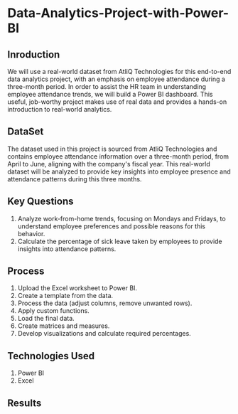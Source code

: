 # Data-Analytics-Project-with-Power-BI

## Inroduction
We will use a real-world dataset from AtliQ Technologies for this end-to-end data analytics project, with an emphasis on employee attendance during a three-month period. In order to assist the HR team in understanding employee attendance trends, we will build a Power BI dashboard. This useful, job-worthy project makes use of real data and provides a hands-on introduction to real-world analytics.

## DataSet

The dataset used in this project is sourced from AtliQ Technologies and contains employee attendance information over a three-month period, from April to June, aligning with the company's fiscal year. This real-world dataset will be analyzed to provide key insights into employee presence and attendance patterns during this three months.

## Key Questions

1. Analyze work-from-home trends, focusing on Mondays and Fridays, to understand employee preferences and possible reasons for this behavior.
2. Calculate the percentage of sick leave taken by employees to provide insights into attendance patterns.

## Process

1. Upload the Excel worksheet to Power BI.
2. Create a template from the data.
3. Process the data (adjust columns, remove unwanted rows).
4. Apply custom functions.
5. Load the final data.
6. Create matrices and measures.
7. Develop visualizations and calculate required percentages.

## Technologies Used

1. Power BI
2. Excel

## Results

